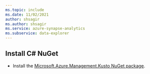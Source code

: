 ```yaml
---
ms.topic: include
ms.date: 11/02/2021
author: shsagir
ms.author: shsagir
ms.service: azure-synapse-analytics
ms.subservice: data-explorer
---
```

## Install C# NuGet

* Install the [Microsoft.Azure.Management.Kusto NuGet package](https://www.nuget.org/packages/Microsoft.Azure.Management.Kusto/).